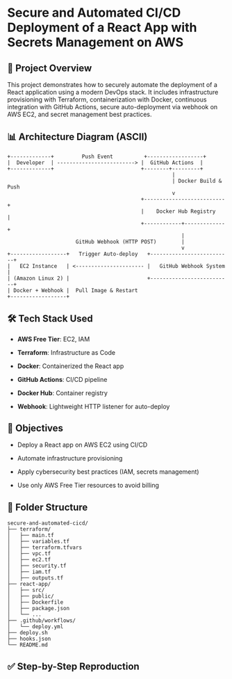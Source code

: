 # Secure and Automated CI/CD Deployment of a React App with Secrets Management on AWS

## 📌 Project Overview

This project demonstrates how to securely automate the deployment of a React application using a modern DevOps stack. It includes infrastructure provisioning with Terraform, containerization with Docker, continuous integration with GitHub Actions, secure auto-deployment via webhook on AWS EC2, and secret management best practices.

## 📊 Architecture Diagram (ASCII)

```ascii
+-------------+         Push Event          +------------------+
|  Developer  | -------------------------> |  GitHub Actions  |
+-------------+                            +--------+---------+
                                                     |
                                                     | Docker Build & Push
                                                     v
                                           +--------------------------+
                                           |    Docker Hub Registry   |
                                           +------------+-------------+
                                                        |
                      GitHub Webhook (HTTP POST)        |
                                                        v
+------------------+   Trigger Auto-deploy   +--------------------------+
|   EC2 Instance   | <---------------------- |   GitHub Webhook System  |
| (Amazon Linux 2) |                         +--------------------------+
| Docker + Webhook |  Pull Image & Restart
+------------------+
```

## 🛠️ Tech Stack Used

- **AWS Free Tier**: EC2, IAM
    
- **Terraform**: Infrastructure as Code
    
- **Docker**: Containerized the React app
    
- **GitHub Actions**: CI/CD pipeline
    
- **Docker Hub**: Container registry
    
- **Webhook**: Lightweight HTTP listener for auto-deploy

## 🎯 Objectives

- Deploy a React app on AWS EC2 using CI/CD
    
- Automate infrastructure provisioning
    
- Apply cybersecurity best practices (IAM, secrets management)
    
- Use only AWS Free Tier resources to avoid billing

## 📁 Folder Structure

```ascii
secure-and-automated-cicd/
├── terraform/
│   ├── main.tf
│   ├── variables.tf
│   ├── terraform.tfvars
│   ├── vpc.tf
│   ├── ec2.tf
│   ├── security.tf
│   ├── iam.tf
│   ├── outputs.tf
├── react-app/
│   ├── src/
│   ├── public/
│   ├── Dockerfile
│   ├── package.json
│   └── ...
├── .github/workflows/
│   └── deploy.yml
├── deploy.sh
├── hooks.json
└── README.md
```

## ✅ Step-by-Step Reproduction
